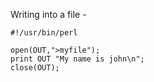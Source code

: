 
Writing into a file  -

~~~~~~~~
#!/usr/bin/perl

open(OUT,">myfile");
print OUT "My name is john\n";
close(OUT);
~~~~~~~~

